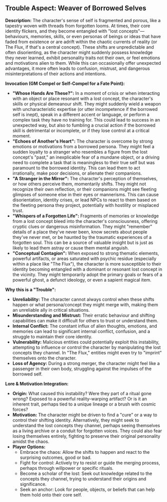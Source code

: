 ## Trouble Aspect: Weaver of Borrowed Selves

**Description:**
The character's sense of self is fragmented and porous, like a tapestry woven with threads from forgotten looms. At times, their core identity flickers, and they become entangled with "lost concepts"—behaviours, memories, skills, or even personas of beings or ideas that have faded from existence or are adrift within the chaotic currents of reality (or The Flux, if that's a central concept). These shifts are unpredictable and often disorienting, as the character might suddenly possess knowledge they never learned, exhibit personality traits not their own, or feel emotions and motivations alien to them. While this can occasionally offer unexpected advantages, it more often leads to confusion, mistrust, and dangerous misinterpretations of their actions and intentions.

**Invocation (GM Compel or Self-Compel for a Fate Point):**

*   **"Whose Hands Are These?":** In a moment of crisis or when interacting with an object or place resonant with a lost concept, the character's skills or physical demeanour shift. They might suddenly wield a weapon with uncharacteristic expertise (or utter incompetence if the borrowed self is inept), speak in a different accent or language, or perform a complex task they have no training for. This could lead to success in an unexpected way, but also to fumbling a crucial action if the borrowed skill is detrimental or incomplete, or if they lose control at a critical moment.
*   **"Echoes of Another's Heart":** The character is overcome by strong emotions or motivations from a borrowed persona. They might feel a sudden loyalty to a stranger who resembles a figure from the lost concept's "past," an inexplicable fear of a mundane object, or a driving need to complete a task that is meaningless to their true self but was paramount to the borrowed identity. This can lead them to act irrationally, make poor decisions, or alienate their companions.
*   **"A Stranger in the Mirror":** The character's perception of themselves, or how others perceive them, momentarily shifts. They might not recognize their own reflection, or their companions might see fleeting glimpses of someone else in their eyes or mannerisms. This can cause disorientation, identity crises, or lead NPCs to react to them based on the fleeting persona they project, potentially with hostility or misplaced trust.
*   **"Whispers of a Forgotten Life":** Fragments of memories or knowledge from a lost concept bleed into the character's consciousness, offering cryptic clues or dangerous misinformation. They might "remember" details of a place they've never been, know secrets about people they've never met, or be haunted by the traumatic experiences of a forgotten soul. This can be a source of valuable insight but is just as likely to lead them astray or cause them mental anguish.
*   **"Conceptual Contagion":** When exposed to strong thematic elements, powerful artifacts, or areas saturated with psychic residue (especially within a place like "The Flux"), the character is more susceptible to their identity becoming entangled with a dominant or resonant lost concept in the vicinity. They might temporarily adopt the primary goals or fears of a powerful ghost, a defunct ideology, or even a sapient magical item.

**Why this is a "Trouble":**

*   **Unreliability:** The character cannot always control when these shifts happen or what persona/concept they might merge with, making them an unreliable ally in critical situations.
*   **Misunderstanding and Mistrust:** Their erratic behaviour and shifting capabilities can make it difficult for others to trust or understand them.
*   **Internal Conflict:** The constant influx of alien thoughts, emotions, and memories can lead to significant internal conflict, confusion, and a struggle to maintain their core identity.
*   **Vulnerability:** Malicious entities could potentially exploit this instability, attempting to influence or control the character by manipulating the lost concepts they channel. In "The Flux," entities might even try to "imprint" themselves onto the character.
*   **Loss of Agency:** During a strong merger, the character might feel like a passenger in their own body, struggling against the impulses of the borrowed self.

**Lore & Motivation Integration:**

*   **Origin:** What caused this instability? Were they part of a ritual gone wrong? Exposed to a powerful reality-warping artifact? Or is it an inherent trait, perhaps tied to a unique lineage or a brush with cosmic forces?
*   **Motivation:** The character might be driven to find a "cure" or a way to control their shifting identity. Alternatively, they might seek to understand the lost concepts they channel, perhaps seeing themselves as a living archive or a conduit for forgotten voices. They could also fear losing themselves entirely, fighting to preserve their original personality amidst the chaos.
*   **Player Options:**
    *   Embrace the chaos: Allow the shifts to happen and react to the surprising outcomes, good or bad.
    *   Fight for control: Actively try to resist or guide the merging process, perhaps through willpower or specific rituals.
    *   Become a scholar of the lost: Seek out knowledge related to the concepts they channel, trying to understand their origins and significance.
    *   Seek an anchor: Look for people, objects, or beliefs that can help them hold onto their core self.
